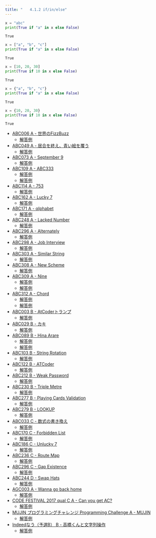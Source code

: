 ```yaml
---
title: "　　4.1.2 if/in/else"
---
```


```python:サンプルコード：sample_218.py
x = "abc"
print(True if "a" in x else False)
```

```text:実行結果
True
```

```python:サンプルコード：sample_219.py
x = ["a", "b", "c"]
print(True if "a" in x else False)
```

```text:実行結果
True
```

```python:サンプルコード：sample_220.py
x = [10, 20, 30]
print(True if 10 in x else False)
```

```text:実行結果
True
```

```python:サンプルコード：sample_221.py
x = {"a", "b", "c"}
print(True if "a" in x else False)
```

```text:実行結果
True
```

```python:サンプルコード：sample_222.py
x = {10, 20, 30}
print(True if 10 in x else False)
```

```text:実行結果
True
```

- [ABC006 A - 世界のFizzBuzz](https://atcoder.jp/contests/abc006/tasks/abc006_1)
    - [解答例](https://atcoder.jp/contests/abc006/submissions/15406005)
- [ABC049 A - 居合を終え、青い絵を覆う](https://atcoder.jp/contests/abc049/tasks/abc049_a)
    - [解答例](https://atcoder.jp/contests/abc049/submissions/15406018)
- [ABC073 A - September 9](https://atcoder.jp/contests/abc073/tasks/abc073_a)
    - [解答例](https://atcoder.jp/contests/abc073/submissions/15406031)
- [ABC109 A - ABC333](https://atcoder.jp/contests/abc109/tasks/abc109_a)
    - [解答例](https://atcoder.jp/contests/abc109/submissions/15406076)
    - [解答例](https://atcoder.jp/contests/abc109/submissions/15406096)
- [ABC114 A - 753](https://atcoder.jp/contests/abc114/tasks/abc114_a)
    - [解答例](https://atcoder.jp/contests/abc114/submissions/15406116)
- [ABC162 A - Lucky 7](https://atcoder.jp/contests/abc162/tasks/abc162_a)
    - [解答例](https://atcoder.jp/contests/abc162/submissions/15406133)
- [ABC171 A - αlphabet](https://atcoder.jp/contests/abc171/tasks/abc171_a)
    - [解答例](https://atcoder.jp/contests/abc171/submissions/14529936)
- [ABC248 A - Lacked Number](https://atcoder.jp/contests/abc248/tasks/abc248_a)
    - [解答例](https://atcoder.jp/contests/abc248/submissions/31422592)
- [ABC296 A - Alternately](https://atcoder.jp/contests/abc296/tasks/abc296_a)
    - [解答例](https://atcoder.jp/contests/abc296/submissions/40297298)
- [ABC298 A - Job Interview](https://atcoder.jp/contests/abc298/tasks/abc298_a)
    - [解答例](https://atcoder.jp/contests/abc298/submissions/40678072)
- [ABC303 A - Similar String](https://atcoder.jp/contests/abc303/tasks/abc303_a)
    - [解答例](https://atcoder.jp/contests/abc298/submissions/40678072)
- [ABC308 A - New Scheme](https://atcoder.jp/contests/abc308/tasks/abc308_a)
    - [解答例](https://atcoder.jp/contests/abc308/submissions/43163817)
- [ABC309 A - Nine](https://atcoder.jp/contests/abc309/tasks/abc309_a)
    - [解答例](https://atcoder.jp/contests/abc309/submissions/43971360)
    - [解答例](https://atcoder.jp/contests/abc312/submissions/44141911)
- [ABC312 A - Chord](https://atcoder.jp/contests/abc312/tasks/abc312_a)
    - [解答例](https://atcoder.jp/contests/abc312/submissions/44140486)
    - [解答例](https://atcoder.jp/contests/abc312/submissions/44140486)
- [ABC003 B - AtCoderトランプ](https://atcoder.jp/contests/abc003/tasks/abc003_2)
    - [解答例](https://atcoder.jp/contests/abc303/submissions/41895230)
- [ABC029 B - カキ](https://atcoder.jp/contests/abc029/tasks/abc029_b)
    - [解答例](https://atcoder.jp/contests/abc029/submissions/15406171)
- [ABC089 B - Hina Arare](https://atcoder.jp/contests/abc089/tasks/abc089_b)
    - [解答例](https://atcoder.jp/contests/abc089/submissions/15406208)
    - [解答例](https://atcoder.jp/contests/abc089/submissions/15406226)
- [ABC103 B - String Rotation](https://atcoder.jp/contests/abc103/tasks/abc103_b)
    - [解答例](https://atcoder.jp/contests/abc103/submissions/15406244)
- [ABC122 B - ATCoder](https://atcoder.jp/contests/abc122/tasks/abc122_b)
    - [解答例](https://atcoder.jp/contests/abc122/submissions/15406314)
- [ABC212 B - Weak Password](https://atcoder.jp/contests/abc212/tasks/abc212_b)
    - [解答例](https://atcoder.jp/contests/abc212/submissions/24702207)
- [ABC230 B - Triple Metre](https://atcoder.jp/contests/abc230/tasks/abc230_b)
    - [解答例](https://atcoder.jp/contests/abc230/submissions/28883705)
- [ABC277 B - Playing Cards Validation](https://atcoder.jp/contests/abc277/tasks/abc277_b)
    - [解答例](https://atcoder.jp/contests/abc277/submissions/36455177)
- [ABC279 B - LOOKUP](https://atcoder.jp/contests/abc279/tasks/abc279_b)
    - [解答例](https://atcoder.jp/contests/abc279/submissions/37119766)
- [ABC033 C - 数式の書き換え](https://atcoder.jp/contests/abc033/tasks/abc033_c)
    - [解答例](https://atcoder.jp/contests/abc033/submissions/15406419)
- [ABC170 C - Forbidden List](https://atcoder.jp/contests/abc170/tasks/abc170_c)
    - [解答例](https://atcoder.jp/contests/abc170/submissions/14364097)
- [ABC186 C - Unlucky 7](https://atcoder.jp/contests/abc186/tasks/abc186_c)
    - [解答例](https://atcoder.jp/contests/abc186/submissions/22577789)
- [ABC236 C - Route Map](https://atcoder.jp/contests/abc236/tasks/abc236_c)
    - [解答例](https://atcoder.jp/contests/abc236/submissions/36204589)
- [ABC296 C - Gap Existence](https://atcoder.jp/contests/abc296/tasks/abc296_c)
    - [解答例](https://atcoder.jp/contests/abc296/submissions/40475396)
- [ABC244 D - Swap Hats](https://atcoder.jp/contests/abc244/tasks/abc244_d)
    - [解答例](https://atcoder.jp/contests/abc244/submissions/30371984)
- [AGC003 A - Wanna go back home](https://atcoder.jp/contests/agc003/tasks/agc003_a)
    - [解答例](https://atcoder.jp/contests/agc003/submissions/15406362)
- [CODE FESTIVAL 2017 qual C A - Can you get AC?](https://atcoder.jp/contests/code-festival-2017-qualc/tasks/code_festival_2017_qualc_a)
    - [解答例](https://atcoder.jp/contests/code-festival-2017-qualc/submissions/15406497)
- [MUJIN プログラミングチャレンジ Programming Challenge A - MUJIN](https://atcoder.jp/contests/mujin-pc-2016/tasks/mujin_pc_2016_a)
    - [解答例](https://atcoder.jp/contests/mujin-pc-2016/submissions/15406509)
- [Indeedなう（予選B） B - 高橋くんと文字列操作](https://atcoder.jp/contests/indeednow-qualb/tasks/indeednow_2015_qualb_2)
    - [解答例](https://atcoder.jp/contests/indeednow-qualb/submissions/15406534)